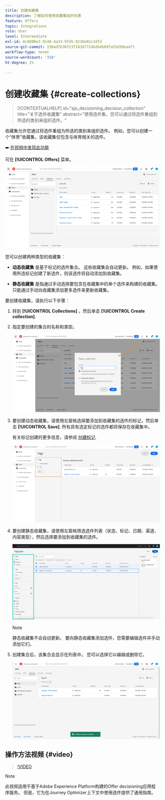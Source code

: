 ```yaml
---
title: 创建收藏集
description: 了解如何使用收藏集组织优惠
feature: Offers
topic: Integrations
role: User
level: Intermediate
exl-id: 0c8808e3-9148-4a33-9fd5-9218e02c2dfd
source-git-commit: 150ad7b36f23f183d7724bdb4b69fa55d30ea4f1
workflow-type: tm+mt
source-wordcount: '310'
ht-degree: 2%

---
```


# 创建收藏集 {#create-collections}

>[!CONTEXTUALHELP]
>id="ajo_decisioning_decision_collection"
>title="关于选件收藏集"
>abstract="使用选件集，您可以通过将选件重组到所选的类别来组织选件。"

收藏集允许您通过将选件重组为所选的类别来组织选件。 例如，您可以创建一个“体育”收藏集，该收藏集仅包含与体育相关的选件。

➡️ [在视频中发现此功能](#video)

可在 **[!UICONTROL Offers]** 菜单。

![](../assets/collections_list.png)

您可以创建两种类型的收藏集：

* **动态收藏集** 是基于标记的选件集合。 这些收藏集会自动更新。 例如，如果使用所选标记创建了新选件，则该选件将自动添加到收藏集。

* **静态收藏集** 是指通过手动选择要包含在收藏集中的单个选件来构建的收藏集。 只能通过手动向收藏集添加更多选件来更新收藏集。

要创建收藏集，请执行以下步骤：

1. 转到 **[!UICONTROL Collections]** ，然后单击 **[!UICONTROL Create collection]**.

1. 指定要创建的集合的名称和类型。

   ![](../assets/collection_create.png)

1. 要创建动态收藏集，请使用左窗格选择要添加到收藏集的选件的标记，然后单击 **[!UICONTROL Save]**. 所有具有选定标记的选件都将保存在收藏集中。

   有关标记创建的更多信息，请参阅 [创建标记](../offer-library/creating-tags.md).

   ![](../assets/dynamic_collection.png)

1. 要创建静态收藏集，请使用左窗格筛选选件列表（状态、标记、日期、渠道、内容类型），然后选择要添加到收藏集的选件。

   ![](../assets/static_collection.png)

   >[!NOTE]
   >
   >静态收藏集不会自动更新。 要向静态收藏集添加选件，您需要编辑选件并手动添加它们。

1. 创建集合后，该集合会显示在列表中。 您可以选择它以编辑或删除它。

   ![](../assets/collection_created.png)

## 操作方法视频 {#video}

>[!VIDEO](https://video.tv.adobe.com/v/329376?quality=12)

>[!NOTE]
>
>此视频适用于基于Adobe Experience Platform构建的Offer decisioning应用程序服务。 但是，它为在Journey Optimizer上下文中使用选件提供了通用指南。
